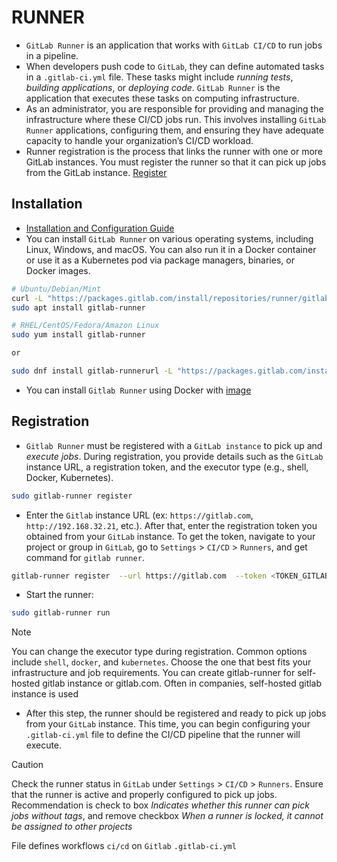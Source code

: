 # RUNNER

- `GitLab Runner` is an application that works with `GitLab CI/CD` to run jobs in a pipeline.
- When developers push code to `GitLab`, they can define automated tasks in a `.gitlab-ci.yml` file. These tasks might include *running tests*, *building applications*, or *deploying code*. `GitLab Runner` is the application that executes these tasks on computing infrastructure.
- As an administrator, you are responsible for providing and managing the infrastructure where these CI/CD jobs run. This involves installing `GitLab Runner` applications, configuring them, and ensuring they have adequate capacity to handle your organization’s CI/CD workload.
- Runner registration is the process that links the runner with one or more GitLab instances. You must register the runner so that it can pick up jobs from the GitLab instance. [Register](https://docs.gitlab.com/runner/register/)

## Installation

- [Installation and Configuration Guide](https://docs.gitlab.com/runner/install/)
- You can install `GitLab Runner` on various operating systems, including Linux, Windows, and macOS. You can also run it in a Docker container or use it as a Kubernetes pod via package managers, binaries, or Docker images.

```bash
# Ubuntu/Debian/Mint
curl -L "https://packages.gitlab.com/install/repositories/runner/gitlab-runner/script.deb.sh" | sudo bash
sudo apt install gitlab-runner

# RHEL/CentOS/Fedora/Amazon Linux
sudo yum install gitlab-runner

or

sudo dnf install gitlab-runnerurl -L "https://packages.gitlab.com/install/repositories/runner/gitlab-runner/script.rpm.sh" | sudo bash
```

- You can install `Gitlab Runner` using Docker with [image](https://hub.docker.com/r/gitlab/gitlab-runner)

## Registration

- `Gitlab Runner` must be registered with a `GitLab instance` to pick up and *execute jobs*. During registration, you provide details such as the `GitLab` instance URL, a registration token, and the executor type (e.g., shell, Docker, Kubernetes).

```bash
sudo gitlab-runner register
```

- Enter the `Gitlab` instance URL (ex: `https://gitlab.com`, `http://192.168.32.21`, etc.). After that, enter the registration token you obtained from your `GitLab` instance. To get the token, navigate to your project or group in `GitLab`, go to `Settings` > `CI/CD` > `Runners`, and get command for `gitlab runner`.

```bash
gitlab-runner register  --url https://gitlab.com  --token <TOKEN_GITLAB_RUNNER>
```

- Start the runner:

```bash
sudo gitlab-runner run
```

> [!Note]
> You can change the executor type during registration. Common options include `shell`, `docker`, and `kubernetes`. Choose the one that best fits your infrastructure and job requirements.
> You can create gitlab-runner for self-hosted gitlab instance or gitlab.com. Often in companies, self-hosted gitlab instance is used

- After this step, the runner should be registered and ready to pick up jobs from your `GitLab` instance. This time, you can begin configuring your `.gitlab-ci.yml` file to define the CI/CD pipeline that the runner will execute.

> [!Caution]
> Check the runner status in `GitLab` under `Settings` > `CI/CD` > `Runners`. Ensure that the runner is active and properly configured to pick up jobs. Recommendation is check to box *Indicates whether this runner can pick jobs without tags*, and remove checkbox *When a runner is locked, it cannot be assigned to other projects*

File defines workflows `ci/cd` on `Gitlab` `.gitlab-ci.yml`
